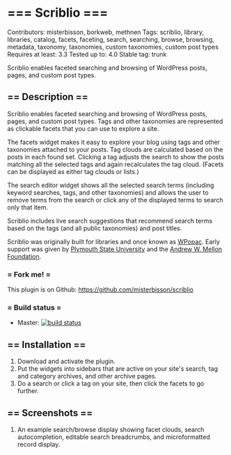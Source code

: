 # === Scriblio ===
Contributors: misterbisson, borkweb, methnen
Tags: scriblio, library, libraries, catalog, facets, faceting, search, searching, browse, browsing, metadata, taxonomy, taxonomies, custom taxonomies, custom post types
Requires at least: 3.3
Tested up to: 4.0
Stable tag: trunk

Scriblio enables faceted searching and browsing of WordPress posts, pages, and custom post types. 

## == Description ==

Scriblio enables faceted searching and browsing of WordPress posts, pages, and custom post types. Tags and other taxonomies are represented as clickable facets that you can use to explore a site.

The facets widget makes it easy to explore your blog using tags and other taxonomies attached to your posts. Tag clouds are calculated based on the posts in each found set. Clicking a tag adjusts the search to show the posts matching all the selected tags and again recalculates the tag cloud. (Facets can be displayed as either tag clouds or lists.)

The search editor widget shows all the selected search terms (including keyword searches, tags, and other taxonomies) and allows the user to remove terms from the search or click any of the displayed terms to search only that item.

Scriblio includes live search suggestions that recommend search terms based on the tags (and all public taxonomies) and post titles.

Scriblio was originally built for libraries and once known as <a href="http://maisonbisson.com/blog/post/11133/">WPopac</a>. Early support was given by <a href="http://www.plymouth.edu/">Plymouth State University</a> and the <a href="http://www.mellon.org/">Andrew W. Mellon Foundation</a>.

### = Fork me! =

This plugin is on Github: https://github.com/misterbisson/scriblio

### = Build status =

- Master: <a href="https://travis-ci.org/misterbisson/scriblio"><img src="https://travis-ci.org/misterbisson/scriblio.svg?branch=master" alt="build status" /></a>

## == Installation ==

1. Download and activate the plugin.
1. Put the widgets into sidebars that are active on your site's search, tag and category archives, and other archive pages.
1. Do a search or click a tag on your site, then click the facets to go further.

## == Screenshots ==

1. An example search/browse display showing facet clouds, search autocompletion, editable search breadcrumbs, and microformatted record display.

